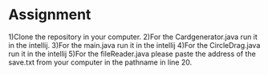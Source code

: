 # Assignment
1)Clone the repository in your computer.
2)For the Cardgenerator.java run it in the intellij.
3)For the main.java run it in the intellij
4)For the CircleDrag.java run it in the intellij
5)For the fileReader.java please paste the address of the save.txt from your computer in the pathname in line 20.
